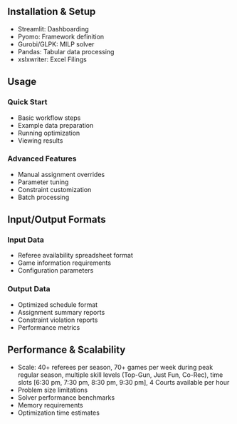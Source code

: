## Installation & Setup
- Streamlit: Dashboarding
- Pyomo: Framework definition
- Gurobi/GLPK: MILP solver
- Pandas: Tabular data processing
- xslxwriter: Excel Filings

## Usage

### Quick Start
- Basic workflow steps
- Example data preparation
- Running optimization
- Viewing results

### Advanced Features
- Manual assignment overrides
- Parameter tuning
- Constraint customization
- Batch processing

## Input/Output Formats

### Input Data
- Referee availability spreadsheet format
- Game information requirements
- Configuration parameters

### Output Data
- Optimized schedule format
- Assignment summary reports
- Constraint violation reports
- Performance metrics

## Performance & Scalability
- Scale: 40+ referees per season, 70+ games per week during peak regular season, multiple skill levels (Top-Gun, Just Fun, Co-Rec), time slots [6:30 pm, 7:30 pm, 8:30 pm, 9:30 pm], 4 Courts available per hour
- Problem size limitations
- Solver performance benchmarks
- Memory requirements
- Optimization time estimates
